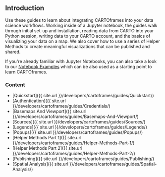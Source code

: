 ## Introduction

Use these guides to learn about integrating CARTOframes into your data science workflows. Working inside of a Jupyter notebook, the guides walk through initial set-up and installation, reading data from CARTO into your Python session, writing data to your CARTO account, and the basics of visualizing your data on a map. We also cover how to use a series of Helper Methods to create meaningful visualizations that can be published and shared.

If you're already familiar with Jupyter Notebooks, you can also take a look to our [Notebook Examples](https://github.com/CartoDB/cartoframes/blob/develop/examples) which can be also used as a starting point to learn CARTOframes.

### Content

* [Quickstart]({{ site.url }}/developers/cartoframes/guides/Quickstart/)
* [Authentication]({{ site.url }}/developers/cartoframes/guides/Credentials/)
* [Basemaps And Viewport]({{ site.url }}/developers/cartoframes/guides/Basemaps-And-Viewport/)
* [Sources]({{ site.url }}/developers/cartoframes/guides/Sources/)
* [Legends]({{ site.url }}/developers/cartoframes/guides/Legends/)
* [Popups]({{ site.url }}/developers/cartoframes/guides/Popups/)
* [Helper Methods Part 1]({{ site.url }}/developers/cartoframes/guides/Helper-Methods-Part-1/)
* [Helper Methods Part 2]({{ site.url }}/developers/cartoframes/guides/Helper-Methods-Part-2/)
* [Publishing]({{ site.url }}/developers/cartoframes/guides/Publishing/)
* [Spatial Analysis]({{ site.url }}/developers/cartoframes/guides/Spatial-Analysis/)
